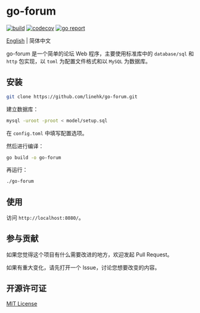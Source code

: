 # go-forum

[![build](https://github.com/linehk/go-forum/actions/workflows/build.yml/badge.svg "build")](https://github.com/linehk/go-forum/actions)
[![codecov](https://codecov.io/gh/linehk/go-forum/graph/badge.svg "codecov")](https://codecov.io/gh/linehk/go-forum)
[![go report](https://goreportcard.com/badge/github.com/linehk/go-forum "go report")](https://goreportcard.com/report/github.com/linehk/go-forum)

[English](./README.md "English") | 简体中文

go-forum 是一个简单的论坛 Web 程序，主要使用标准库中的 `database/sql` 和 `http` 包实现，以 `toml` 为配置文件格式和以 `MySQL` 为数据库。

## 安装

```bash
git clone https://github.com/linehk/go-forum.git
```

建立数据库：

```bash
mysql -uroot -proot < model/setup.sql
```

在 `config.toml` 中填写配置选项。

然后进行编译：

```bash
go build -o go-forum
```

再运行：

```bash
./go-forum
```

## 使用

访问 `http://localhost:8080/`。

## 参与贡献

如果您觉得这个项目有什么需要改进的地方，欢迎发起 Pull Request。

如果有重大变化，请先打开一个 Issue，讨论您想要改变的内容。

## 开源许可证

[MIT License](./LICENSE "MIT License")